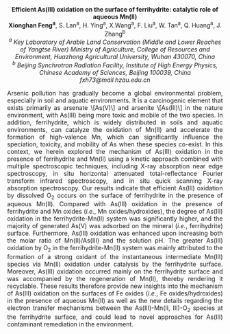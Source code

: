 <center><strong>Efficient As(III) oxidation on the surface of ferrihydrite: catalytic
role of aqueous Mn(II)</strong>

<center><strong>Xionghan Feng<sup>a</sup></strong>, S. Lan<sup>a</sup>, H. Ying<sup>a</sup>, X.Wang<sup>a</sup>, F. Liu<sup>a</sup>, W.
Tan<sup>a</sup>, Q. Huang<sup>a</sup>, J. Zhang<sup>b</sup>

<center><i><sup>a</sup> Key Laboratory of Arable Land Conservation (Middle and Lower
Reaches of Yangtse River) Ministry of Agriculture, College of Resources
and Environment, Huazhong Agricultural University, Wuhan 430070, China</i>

<center><i><sup>b</sup> Beijing Synchrotron Radiation Facility, Institute of High Energy
Physics, Chinese Academy of Sciences, Beijing 100039, China</i>

<center><i>fxh73@mail.hzau.edu.cn</i>

<p style=text-align:justify>Arsenic pollution has gradually become a global environmental
problem, especially in soil and aquatic environments. It is a
carcinogenic element that exists primarily as arsenate \[As(V)\] and
arsenite \[As(III)\] in the nature environment, with As(III) being more
toxic and mobile of the two species. In addition, ferrihydrite, which is
widely distributed in soils and aquatic environments, can catalyze the
oxidation of Mn(II) and accelerate the formation of high-valence Mn,
which can significantly influence the speciation, toxicity, and mobility
of As when these species co-exist. In this context, we herein explored
the mechanism of As(III) oxidation in the presence of ferrihydrite and
Mn(II) using a kinetic approach combined with multiple spectroscopic
techniques, including X-ray absorption near edge spectroscopy, in situ
horizontal attenuated total-reflectance Fourier transform infrared
spectroscopy, and in situ quick scanning X-ray absorption spectroscopy.
Our results indicate that efficient As(III) oxidation by dissolved O<sub>2</sub> occurs on the
surface of ferrihydrite in the presence of aqueous Mn(II). Compared with
As(III) oxidation in the presence of ferrihydrite and Mn oxides (<i>i.e.</i>,
Mn oxides/hydroxides), the degree of As(III) oxidation in the
ferrihydrite-Mn(II) system was significantly higher, and the majority of
generated As(V) was
adsorbed on the mineral (<i>i.e.</i>, ferrihydrite) surface. Furthermore,
As(III) oxidation was enhanced upon increasing both the molar ratio of
Mn(II)/As(III) and the solution pH. The greater As(III) oxidation by
O<sub>2</sub> in the ferrihydrite-Mn(II) system was mainly attributed to the
formation of a strong oxidant of the instantaneous intermediate Mn(III)
species via Mn(II)
oxidation under catalysis by the ferrihydrite surface. Moreover, As(III)
oxidation occurred mainly on the ferrihydrite surface and was
accompanied by the regeneration of Mn(II), thereby rendering it
recyclable. These results therefore provide new insights into the
mechanism of As(III) oxidation on the surfaces of Fe oxides (<i>i.e.</i>, Fe
oxides/hydroxides) in the presence of aqueous Mn(II) as well as the new
details regarding the electron transfer mechanisms between the
As(III)-Mn(II, III)-O<sub>2</sub> species at the ferrihydrite surface, and could
lead to novel approaches for As(III) contaminant remediation in the
environment.
